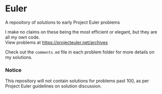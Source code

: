 # Euler
A repository of solutions to early Project Euler problems   

I make no claims on these being the most efficient or elegant, but they are all my own code.   
View problems at https://projecteuler.net/archives   

Check out the `comments.md` file in each problem folder for more details on my solutions.

### Notice
This repository will not contain solutions for problems past 100, as per Project Euler guidelines on solution discussion.   
